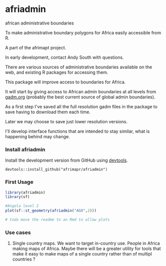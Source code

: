 # afriadmin
african administrative boundaries

To make administrative boundary polygons for Africa easily accessible from R.

A part of the afrimapt project.

In early development, contact Andy South with questions.


There are various sources of administrative boundaries available on the web, and existing R packages for accessing them.

This package will improve access to boundaries for Africa.

It will start by giving access to African admin boundaries at all levels from [gadm.org](https://gadm.org/) (probably the best current source of global admin boundaries).

As a first step I've saved all the full resolution gadm files in the package to save having to download them each time.

Later we may choose to save just lower resolution versions.

I'll develop interface functions that are intended to stay similar, what is happening behind may change. 


### Install afriadmin

Install the development version from GitHub using [devtools](https://github.com/hadley/devtools).

    devtools::install_github("afrimapr/afriadmin")


### First Usage

``` r
library(afriadmin)
library(sf)

#Angola level 2
plot(sf::st_geometry(afriadmin("AGO",2)))

# todo move the readme to an Rmd to allow plots

```

### Use cases

1. Single country maps.
We want to target in-country use. People in Africa making maps of Africa. Maybe there will be a greater utility for tools that make it easy to make maps of a single country rather than of multipl countries ? 


